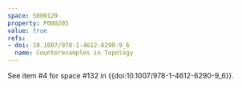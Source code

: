 ```yaml
---
space: S000129
property: P000205
value: true
refs:
- doi: 10.1007/978-1-4612-6290-9_6
  name: Counterexamples in Topology
---
```


See item #4 for space #132 in {{doi:10.1007/978-1-4612-6290-9_6}}.
